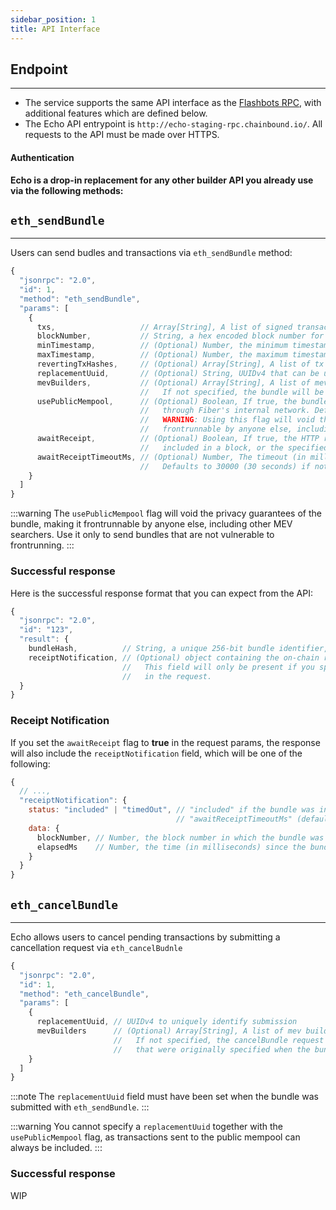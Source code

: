 ```yaml
---
sidebar_position: 1
title: API Interface
---
```


## Endpoint
--------
- The service supports the same API interface as the [Flashbots RPC](https://docs.flashbots.net/flashbots-auction/searchers/advanced/rpc-endpoint),
with additional features which are defined below.  
- The Echo API entrypoint is `http://echo-staging-rpc.chainbound.io/`. All requests to the API must be made over HTTPS.
#### Authentication


**Echo is a drop-in replacement for any other builder API you already use via the following methods:**

## `eth_sendBundle`
--------
Users can send budles and transactions via `eth_sendBundle` method:
```js
{
  "jsonrpc": "2.0",
  "id": 1,
  "method": "eth_sendBundle",
  "params": [
    {
      txs,                   // Array[String], A list of signed transactions to execute in an atomic bundle
      blockNumber,           // String, a hex encoded block number for which this bundle is valid on
      minTimestamp,          // (Optional) Number, the minimum timestamp (in seconds) for which this bundle is valid
      maxTimestamp,          // (Optional) Number, the maximum timestamp (in seconds) for which this bundle is valid
      revertingTxHashes,     // (Optional) Array[String], A list of tx hashes that are allowed to revert
      replacementUuid,       // (Optional) String, UUIDv4 that can be used to cancel/replace this bundle
      mevBuilders,           // (Optional) Array[String], A list of mev builders to send this bundle to.
                             //   If not specified, the bundle will be sent to all available builders
      usePublicMempool,      // (Optional) Boolean, If true, the bundle will also be propagated to the public mempool
                             //   through Fiber's internal network. Defaults to false.
                             //   WARNING: Using this flag will void the privacy guarantees of the bundle, making it
                             //   frontrunnable by anyone else, including other MEV searchers.
      awaitReceipt,          // (Optional) Boolean, If true, the HTTP request will hang until the bundle is either
                             //   included in a block, or the specified timeout is reached. Defaults to false.
      awaitReceiptTimeoutMs, // (Optional) Number, The timeout (in milliseconds) for the awaitReceipt flag.
                             //   Defaults to 30000 (30 seconds) if not specified and awaitReceipt is true.
    }
  ]
}
```
:::warning
The `usePublicMempool` flag will void the privacy guarantees of the bundle, making it frontrunnable by anyone else, including other MEV searchers. Use it only to send bundles that are not vulnerable to frontrunning.
:::

### Successful response
Here is the successful response format that you can expect from the API:

```js
{
  "jsonrpc": "2.0",
  "id": "123",
  "result": {
    bundleHash,          // String, a unique 256-bit bundle identifier, based its payload.
    receiptNotification, // (Optional) object containing the on-chain receipt of the bundle.
                         //   This field will only be present if you specified the `awaitReceipt` flag
                         //   in the request.
  }
}
```

### Receipt Notification
If you set the `awaitReceipt` flag to **true** in the request params, 
the response will also include the `receiptNotification` field, which will be one of the following:

```js
{
  // ...,
  "receiptNotification": {
    status: "included" | "timedOut", // "included" if the bundle was included in a block, "timedOut" if the
                                     // "awaitReceiptTimeoutMs" (default: 30s) was reached without inclusion.
    data: {
      blockNumber, // Number, the block number in which the bundle was included. Only present if status == "included"
      elapsedMs    // Number, the time (in milliseconds) since the bundle was submitted. Always present.
    }
  }
}
```

## `eth_cancelBundle`
--------
Echo  allows users to cancel pending transactions by submitting a cancellation request via `eth_cancelBudnle`
```js
{
  "jsonrpc": "2.0",
  "id": 1,
  "method": "eth_cancelBundle",
  "params": [
    {
      replacementUuid, // UUIDv4 to uniquely identify submission
      mevBuilders      // (Optional) Array[String], A list of mev builders to send the cancel request to.
                       //   If not specified, the cancelBundle request will be sent only to the builders
                       //   that were originally specified when the bundle was submitted with `eth_sendBundle`
    }
  ]
}
```
:::note
The `replacementUuid` field must have been set when the bundle was submitted with `eth_sendBundle`.
:::

:::warning
You cannot specify a `replacementUuid` together with the `usePublicMempool` flag, 
as transactions sent to the public mempool can always be included.
:::

### Successful response
WIP
